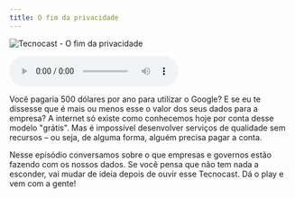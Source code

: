 ```yaml
---
title: O fim da privacidade
---
```


![Tecnocast - O fim da privacidade](https://tecnoblog.net/wp-content/uploads/2017/01/057-tecnocast-post-700x438.png)

<div class="wrapper" data-grid>
    <audio src="{{ page.url | replace: 'projetos', 'midia' | replace: '.html', '.mp3' }}" controls></audio>
</div>

Você pagaria 500 dólares por ano para utilizar o Google? E se eu te dissesse que é mais ou menos esse o valor dos seus dados para a empresa? A internet só existe como conhecemos hoje por conta desse modelo "grátis". Mas é impossível desenvolver serviços de qualidade sem recursos – ou seja, de alguma forma, alguém precisa pagar a conta.

Nesse episódio conversamos sobre o que empresas e governos estão fazendo com os nossos dados. Se você pensa que não tem nada a esconder, vai mudar de ideia depois de ouvir esse Tecnocast. Dá o play e vem com a gente!
